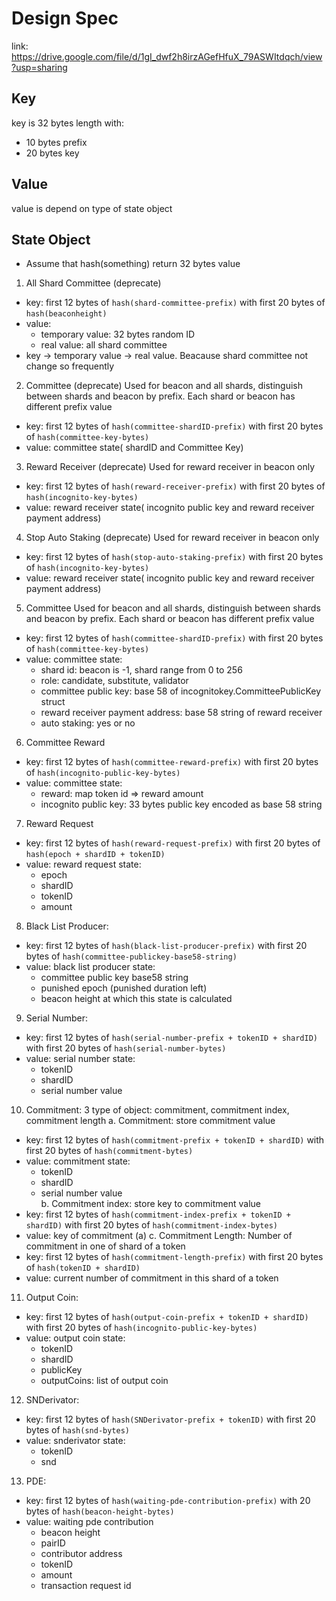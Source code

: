 # Design Spec
link: https://drive.google.com/file/d/1gI_dwf2h8irzAGefHfuX_79ASWItdqch/view?usp=sharing

## Key
key is 32 bytes length with:
- 10 bytes prefix
- 20 bytes key

## Value
value is depend on type of state object

## State Object
- Assume that hash(something) return 32 bytes value
1. All Shard Committee (deprecate)
- key: first 12 bytes of `hash(shard-committee-prefix)` with first 20 bytes of `hash(beaconheight)`
- value: 
    * temporary value: 32 bytes random ID
    * real value: all shard committee
- key -> temporary value -> real value. Beacause shard committee not change so frequently

2. Committee (deprecate)
Used for beacon and all shards, distinguish between shards and beacon by prefix. Each shard or beacon has different prefix value
- key: first 12 bytes of `hash(committee-shardID-prefix)` with first 20 bytes of `hash(committee-key-bytes)`
- value: committee state( shardID and Committee Key)

3. Reward Receiver (deprecate)
Used for reward receiver in beacon only
- key: first 12 bytes of `hash(reward-receiver-prefix)` with first 20 bytes of `hash(incognito-key-bytes)`
- value: reward receiver state( incognito public key and reward receiver payment address)

4. Stop Auto Staking (deprecate)
Used for reward receiver in beacon only
- key: first 12 bytes of `hash(stop-auto-staking-prefix)` with first 20 bytes of `hash(incognito-key-bytes)`
- value: reward receiver state( incognito public key and reward receiver payment address)

5. Committee 
Used for beacon and all shards, distinguish between shards and beacon by prefix. Each shard or beacon has different prefix value
- key: first 12 bytes of `hash(committee-shardID-prefix)` with first 20 bytes of `hash(committee-key-bytes)`
- value: committee state:
    * shard id: beacon is -1, shard range from 0 to 256
    * role: candidate, substitute, validator
    * committee public key: base 58 of incognitokey.CommitteePublicKey struct
    * reward receiver payment address: base 58 string of reward receiver
    * auto staking: yes or no
    
6. Committee Reward
- key: first 12 bytes of `hash(committee-reward-prefix)` with first 20 bytes of `hash(incognito-public-key-bytes)`
- value: committee state:
    * reward: map token id => reward amount
    * incognito public key: 33 bytes public key encoded as base 58 string
7. Reward Request
- key: first 12 bytes of `hash(reward-request-prefix)` with first 20 bytes of `hash(epoch + shardID + tokenID)`
- value: reward request state:
    * epoch
    * shardID
    * tokenID
    * amount
8. Black List Producer:
- key: first 12 bytes of `hash(black-list-producer-prefix)` with first 20 bytes of `hash(committee-publickey-base58-string)`
- value: black list producer state:
    * committee public key base58 string 
    * punished epoch (punished duration left)
    * beacon height at which this state is calculated
9. Serial Number:
- key: first 12 bytes of `hash(serial-number-prefix + tokenID + shardID)` with first 20 bytes of `hash(serial-number-bytes)`
- value: serial number state:
    * tokenID
    * shardID
    * serial number value
10. Commitment:
3 type of object: commitment, commitment index, commitment length
a. Commitment: store commitment value
- key: first 12 bytes of `hash(commitment-prefix + tokenID + shardID)` with first 20 bytes of `hash(commitment-bytes)`
- value: commitment state:
    * tokenID
    * shardID
    * serial number value   
b. Commitment index: store key to commitment value
- key: first 12 bytes of `hash(commitment-index-prefix + tokenID + shardID)` with first 20 bytes of `hash(commitment-index-bytes)`
- value: key of commitment (a)
c. Commitment Length: Number of commitment in one of shard of a token
- key: first 12 bytes of `hash(commitment-length-prefix)` with first 20 bytes of `hash(tokenID + shardID)`
- value: current number of commitment in this shard of a token
11. Output Coin:
- key: first 12 bytes of `hash(output-coin-prefix + tokenID + shardID)` with first 20 bytes of `hash(incognito-public-key-bytes)`
- value: output coin state:
    * tokenID
    * shardID
    * publicKey
    * outputCoins: list of output coin
12. SNDerivator:
- key: first 12 bytes of `hash(SNDerivator-prefix + tokenID)` with first 20 bytes of `hash(snd-bytes)`
- value: snderivator state:
    * tokenID
    * snd
13. PDE:
- key: first 12 bytes of `hash(waiting-pde-contribution-prefix)` with 20 bytes of `hash(beacon-height-bytes)`
- value: waiting pde contribution
    * beacon height 
    * pairID
    * contributor address
    * tokenID
    * amount
    * transaction request id
    